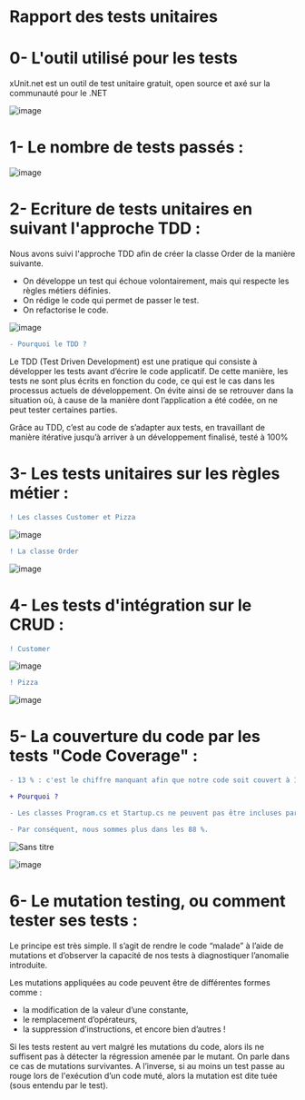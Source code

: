 
**Rapport des tests unitaires**
========

**0- L'outil utilisé pour les tests**
=====

xUnit.net est un outil de test unitaire gratuit, open source et axé sur la communauté pour le .NET

![image](https://user-images.githubusercontent.com/69635011/155514561-e63ce7b2-bc67-42f4-8a8d-43e1451b458e.png)

**1- Le nombre de tests passés :**
=====

![image](https://user-images.githubusercontent.com/69635011/155510292-cbda5972-958a-45a4-962a-c00df4d8c50a.png)

**2- Ecriture de tests unitaires en suivant l'approche TDD :**
=====

Nous avons suivi l'approche TDD afin de créer la classe Order de la manière suivante.

- On développe un test qui échoue volontairement, mais qui respecte les règles métiers définies.
- On rédige le code qui permet de passer le test.
- On refactorise le code.

![image](https://user-images.githubusercontent.com/69635011/155520004-a4bf56dd-cd12-48cf-bef5-16f5203642ce.png)

```diff
- Pourquoi le TDD ?
```

Le TDD (Test Driven Development) est une pratique qui consiste à développer les tests avant d’écrire le code applicatif. De cette manière, les tests ne sont plus écrits en fonction du code, ce qui est le cas dans les processus actuels de développement. On évite ainsi de se retrouver dans la situation où, à cause de la manière dont l’application a été codée, on ne peut tester certaines parties.

Grâce au TDD, c’est au code de s’adapter aux tests, en travaillant de manière itérative jusqu’à arriver à un développement finalisé, testé à 100%


**3- Les tests unitaires sur les règles métier :**
=====

```diff
! Les classes Customer et Pizza
```
![image](https://user-images.githubusercontent.com/69635011/155510971-013004c1-e5ec-45f9-a8de-a1c9c2a270fa.png)

```diff
! La classe Order
```
![image](https://user-images.githubusercontent.com/69635011/155511222-42ec4dda-1664-481b-911b-8fa78bcff711.png)


**4- Les tests d'intégration sur le CRUD :**
=====

```diff
! Customer
```
![image](https://user-images.githubusercontent.com/69635011/155513399-b97ddedc-148b-479b-9a40-9bc099d15ca8.png)

```diff
! Pizza
```
![image](https://user-images.githubusercontent.com/69635011/155513714-06c90237-0ba1-445c-895a-82d7dd145816.png)

**5- La couverture du code par les tests "Code Coverage" :**
=====


```diff
- 13 % : c'est le chiffre manquant afin que notre code soit couvert à 100% par des tests.

+ Pourquoi ?

- Les classes Program.cs et Startup.cs ne peuvent pas être incluses par la couverture de xUnit (pas d'appels directs aux fonctions). 

- Par conséquent, nous sommes plus dans les 88 %.

```

![Sans titre](https://user-images.githubusercontent.com/69635011/155516096-99efaad9-a669-4d00-96a0-154beb14b5a7.png)

![image](https://user-images.githubusercontent.com/69635011/155516305-1624a4bc-8fdb-4748-b1c1-251c8804ac54.png)


6- Le mutation testing, ou comment tester ses tests :
=====

Le principe est très simple. Il s’agit de rendre le code “malade” à l’aide de mutations et d’observer la capacité de nos tests à diagnostiquer l’anomalie introduite.

Les mutations appliquées au code peuvent être de différentes formes comme :

- la modification de la valeur d’une constante,
- le remplacement d’opérateurs,
- la suppression d’instructions,
et encore bien d’autres !

Si les tests restent au vert malgré les mutations du code, alors ils ne suffisent pas à détecter la régression amenée par le mutant.
On parle dans ce cas de mutations survivantes. A l’inverse, si au moins un test passe au rouge lors de l'exécution d’un code muté, alors la mutation est dite tuée (sous entendu par le test).

